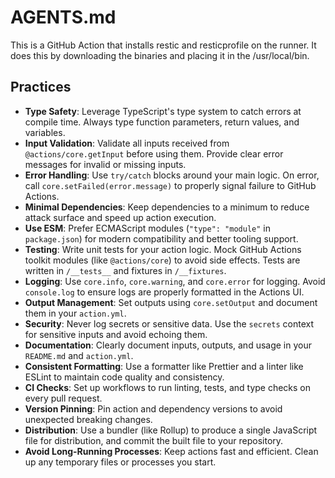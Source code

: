 # AGENTS.md

This is a GitHub Action that installs restic and resticprofile on the runner. It
does this by downloading the binaries and placing it in the /usr/local/bin.

## Practices

- **Type Safety**: Leverage TypeScript's type system to catch errors at compile
  time. Always type function parameters, return values, and variables.
- **Input Validation**: Validate all inputs received from
  `@actions/core.getInput` before using them. Provide clear error messages for
  invalid or missing inputs.
- **Error Handling**: Use `try/catch` blocks around your main logic. On error,
  call `core.setFailed(error.message)` to properly signal failure to GitHub
  Actions.
- **Minimal Dependencies**: Keep dependencies to a minimum to reduce attack
  surface and speed up action execution.
- **Use ESM**: Prefer ECMAScript modules (`"type": "module"` in `package.json`)
  for modern compatibility and better tooling support.
- **Testing**: Write unit tests for your action logic. Mock GitHub Actions
  toolkit modules (like `@actions/core`) to avoid side effects. Tests are
  written in `/__tests__` and fixtures in `/__fixtures`.
- **Logging**: Use `core.info`, `core.warning`, and `core.error` for logging.
  Avoid `console.log` to ensure logs are properly formatted in the Actions UI.
- **Output Management**: Set outputs using `core.setOutput` and document them in
  your `action.yml`.
- **Security**: Never log secrets or sensitive data. Use the `secrets` context
  for sensitive inputs and avoid echoing them.
- **Documentation**: Clearly document inputs, outputs, and usage in your
  `README.md` and `action.yml`.
- **Consistent Formatting**: Use a formatter like Prettier and a linter like
  ESLint to maintain code quality and consistency.
- **CI Checks**: Set up workflows to run linting, tests, and type checks on
  every pull request.
- **Version Pinning**: Pin action and dependency versions to avoid unexpected
  breaking changes.
- **Distribution**: Use a bundler (like Rollup) to produce a single JavaScript
  file for distribution, and commit the built file to your repository.
- **Avoid Long-Running Processes**: Keep actions fast and efficient. Clean up
  any temporary files or processes you start.

